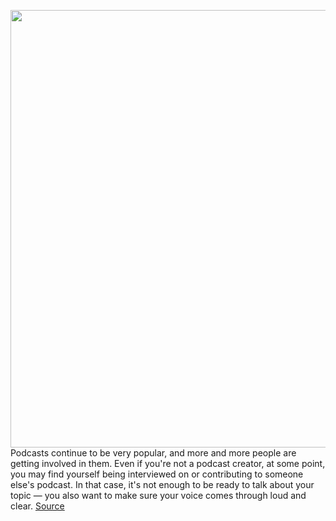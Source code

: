 <img src='https://cdn.vox-cdn.com/thumbor/pIAHKS9e6xDZpM1AM6dsUzkXhNg=/0x0:2040x1360/1200x800/filters:focal(857x517:1183x843)/cdn.vox-cdn.com/uploads/chorus_image/image/69807707/akrales_180215_2309_0080.0.jpg' width='700px' /><br/>
Podcasts continue to be very popular, and more and more people are getting involved in them. Even if you're not a podcast creator, at some point, you may find yourself being interviewed on or contributing to someone else's podcast. In that case, it's not enough to be ready to talk about your topic — you also want to make sure your voice comes through loud and clear.
<a href='https://www.theverge.com/22652143/podcast-interviews-audio-mic-how-to-noise'> Source <a/>